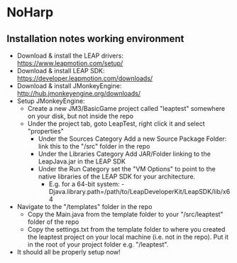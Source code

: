 NoHarp
======

Installation notes working environment
--------------------------------------
* Download & install the LEAP drivers: https://www.leapmotion.com/setup/
* Download & install LEAP SDK: https://developer.leapmotion.com/downloads/
* Download & install JMonkeyEngine: http://hub.jmonkeyengine.org/downloads/
* Setup JMonkeyEngine:
	* Create a new JM3/BasicGame project called "leaptest" somewhere on your disk, but not inside the repo
	* Under the project tab, goto LeapTest, right click it and select "properties"
		* Under the Sources Category Add a new Source Package Folder: link this to the "/src" folder in the repo
		* Under the Libraries Category Add JAR/Folder linking to the LeapJava.jar in the LEAP SDK
		* Under the Run Category set the "VM Options" to point to the native libraries of the LEAP SDK for your architecture. 
			* E.g. for a 64-bit system: -Djava.library.path=/path/to/LeapDeveloperKit/LeapSDK/lib/x64
* Navigate to the "/templates" folder in the repo			
	* Copy the Main.java from the template folder to your "/src/leaptest" folder of the repo
	* Copy the settings.txt from the template folder to where you created the leaptest project on your local machine (i.e. not in the repo). Put it in the root of your project folder e.g. "/leaptest".
* It should all be properly setup now!
